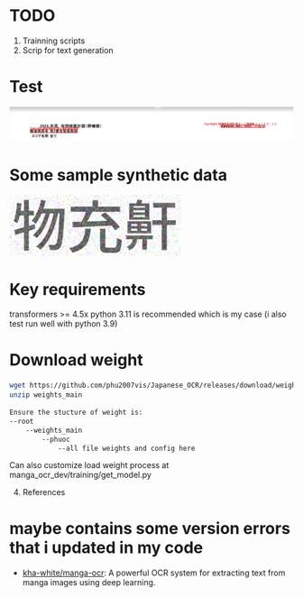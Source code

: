 # TODO
1. Trainning scripts
3. Scrip for text generation

# Test 
![plot](data/visualize.png)
# Some sample synthetic data
![plot](data/595.png)
# Key requirements
transformers >= 4.5x 
python 3.11 is recommended which is my case (i also test run well with python 3.9)
# Download weight 
```bash
wget https://github.com/phu2007vis/Japanese_OCR/releases/download/weights/weights_main.zip
unzip weights_main
```
```
Ensure the stucture of weight is:
--root
    --weights_main
        --phuoc
            --all file weights and config here
```
Can also customize load weight process at manga_ocr_dev/training/get_model.py

4. References
# maybe contains some version errors that i updated in my code
- [kha-white/manga-ocr](https://github.com/kha-white/manga-ocr): A powerful OCR system for extracting text from manga images using deep learning.
